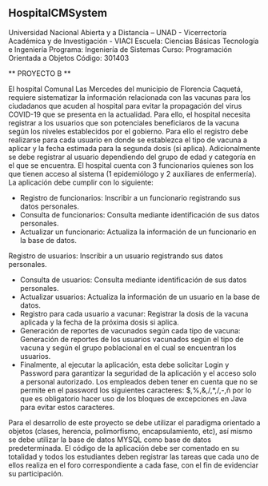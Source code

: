 ## HospitalCMSystem

Universidad Nacional Abierta y a Distancia – UNAD - Vicerrectoría Académica y de Investigación - VIACI
Escuela: Ciencias Básicas Tecnología e Ingeniería Programa: Ingeniería de Sistemas
Curso: Programación Orientada a Objetos Código: 301403


** PROYECTO B **

El hospital Comunal Las Mercedes del municipio de Florencia Caquetá, requiere sistematizar la información relacionada con las vacunas para los ciudadanos que acuden al hospital para evitar la propagación del virus COVID-19 que se presenta en la actualidad. Para ello, el hospital necesita registrar a los usuarios que son potenciales beneficiaros de la vacuna según los niveles establecidos por el gobierno. Para ello el registro debe realizarse para cada usuario en donde se establezca el tipo de vacuna a aplicar y la fecha estimada para la segunda dosis (si aplica). Adicionalmente se debe registrar al usuario dependiendo del grupo de edad y categoría en el que se encuentra. El hospital cuenta con 3 funcionarios quienes son los que tienen acceso al sistema (1 epidemiólogo y 2 auxiliares de enfermería).
La aplicación debe cumplir con lo siguiente:

- Registro de funcionarios: Inscribir a un funcionario registrando sus datos personales.
- Consulta de funcionarios: Consulta mediante identificación de sus datos personales.
- Actualizar un funcionario: Actualiza la información de un funcionario en la base de datos.

Registro de usuarios: Inscribir a un usuario registrando sus datos personales.

- Consulta de usuarios: Consulta mediante identificación de sus datos personales.
- Actualizar usuarios: Actualiza la información de un usuario en la base de datos.
- Registro para cada usuario a vacunar: Registrar la dosis de la vacuna aplicada y la fecha de la próxima dosis si aplica.
- Generación de reportes de vacunados según cada tipo de vacuna: Generación de reportes de los usuarios vacunados según el tipo de vacuna y según el grupo poblacional en el cual se encuentran los usuarios.
- Finalmente, al ejecutar la aplicación, esta debe solicitar Login y Password para garantizar la seguridad de la aplicación y el acceso solo a personal autorizado. Los empleados deben tener en cuenta que no se permite en el password los siguientes caracteres: $,%,&,/,*,/,-,ñ por lo que es obligatorio hacer uso de los bloques de excepciones en Java para evitar estos caracteres.

Para el desarrollo de este proyecto se debe utilizar el paradigma orientado a objetos (clases, herencia, polimorfismo, encapsulamiento, etc), así mismo se debe utilizar la base de datos MYSQL como base de datos
predeterminada. El código de la aplicación debe ser comentado en su totalidad y todos los estudiantes deben registrar las tareas que cada uno de ellos realiza en el foro correspondiente a cada fase, con el fin de evidenciar su participación.



